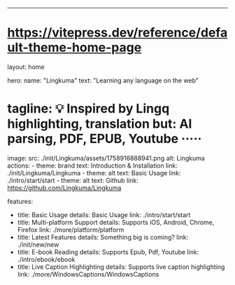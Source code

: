 ---
# https://vitepress.dev/reference/default-theme-home-page
layout: home

hero:
  name: "Lingkuma"
  text: "Learning any language on the web"
  # tagline: 💡 Inspired by Lingq highlighting, translation but: AI parsing, PDF, EPUB, Youtube ·····
  image:
    src: ./init/Lingkuma/assets/1758916888941.png
    alt: Lingkuma
  actions:
    - theme: brand
      text: Introduction & Installation
      link: ./init/Lingkuma/Lingkuma
    - theme: alt
      text: Basic Usage
      link: ./intro/start/start
    - theme: alt
      text: Github
      link: https://github.com/Lingkuma/Lingkuma

features:
  - title: Basic Usage
    details: Basic Usage
    link: ./intro/start/start
  - title: Multi-platform Support
    details: Supports iOS, Android, Chrome, Firefox
    link: ./more/platform/platform
  - title: Latest Features
    details: Something big is coming?
    link: ./init/new/new
  - title: E-book Reading
    details: Supports Epub, Pdf, Youtube
    link: ./intro/ebook/ebook
  - title: Live Caption Highlighting
    details: Supports live caption highlighting
    link: ./more/WindowsCaptions/WindowsCaptions

